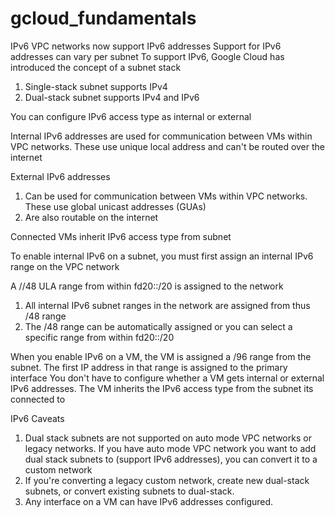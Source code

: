 # gcloud_fundamentals

IPv6
VPC networks now support IPv6 addresses
Support for IPv6 addresses can vary per subnet
To support IPv6, Google Cloud has introduced the concept of a subnet stack
1. Single-stack subnet supports IPv4
2. Dual-stack subnet supports IPv4 and IPv6

You can configure IPv6 access type as internal or external

Internal IPv6 addresses are used for communication between VMs within VPC networks. These use unique local address and can't be routed over the internet

External IPv6 addresses
1. Can be used for communication between VMs within VPC networks. These use global unicast addresses (GUAs)
2. Are also routable on the internet

Connected VMs inherit IPv6 access type from subnet

To enable internal IPv6 on a subnet, you must first assign an internal IPv6 range on the VPC network

A //48 ULA range from within fd20::/20 is assigned to the network
1. All internal IPv6 subnet ranges in the network are assigned from thus /48 range
2. The /48 range can be automatically assigned or you can select a specific range from within fd20::/20

When you enable IPv6 on a VM, the VM is assigned a /96 range from the subnet. The first IP address in that range is assigned to the primary interface
You don't have to configure whether a VM gets internal or external IPv6 addresses. The VM inherits the IPv6 access type from the subnet its connected to

IPv6 Caveats
1. Dual stack subnets are not supported on auto mode VPC networks or legacy networks. If you have auto mode VPC network you want to add dual stack subnets to (support IPv6 addresses), you can convert it to a custom network
2. If you're converting a legacy custom network, create new dual-stack subnets, or convert existing subnets to dual-stack.
3. Any interface on a VM can have IPv6 addresses configured.
